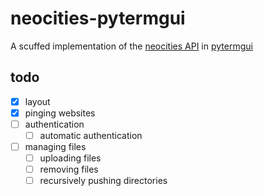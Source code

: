 # neocities-pytermgui

A scuffed implementation of the [neocities API](github.com/neocities/python-neocities) in [pytermgui](github.com/bczsalba/pytermgui)

## todo

- [x] layout
- [x] pinging websites
- [ ] authentication
  - [ ] automatic authentication
- [ ] managing files
  - [ ] uploading files
  - [ ] removing files
  - [ ] recursively pushing directories
